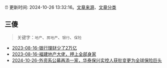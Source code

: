 :alarm_clock: 更新时间: 2024-10-26 13:32:16。[文章来源](/README.md)、[文章分类](/TAGS.md)

## 三傻


> 关键字：`地产`、`房地产`、`银行`、`保险`



- [2023-08-16-银行理财少了2万亿](https://www.aicaijing.com.cn/article/18565) 
- [2023-08-16-福建地产大佬，押上全部身家](https://www.aicaijing.com.cn/article/18567) 
- [2024-10-26-外资系公募再添一家，华泰保兴实控人获批变更为全球保险巨头](https://www.cls.cn/detail/1838371) 
